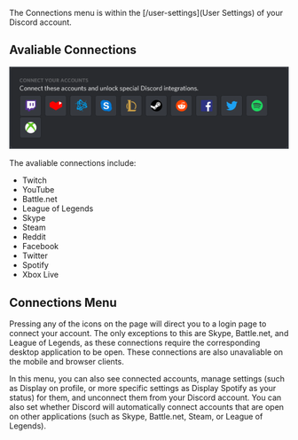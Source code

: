 <!-- TITLE: Connections -->
<!-- SUBTITLE: Connect your Discord account to your other accounts! -->

The Connections menu is within the [/user-settings](User Settings) of your Discord account. 

## Avaliable Connections

![Connections | Desktop App (Windows)](/uploads/e-96-faa.png "E 96 Faa")

The avaliable connections include:
* Twitch
* YouTube
* Battle.net
* League of Legends
* Skype
* Steam
* Reddit
* Facebook
* Twitter
* Spotify
* Xbox Live


## Connections Menu

Pressing any of the icons on the page will direct you to a login page to connect your account. The only exceptions to this are Skype, Battle.net, and League of Legends, as these connections require the corresponding desktop application to be open. These connections are also unavaliable on the mobile and browser clients.

In this menu, you can also see connected accounts, manage settings (such as Display on profile, or more specific settings as Display Spotify as your status) for them, and unconnect them from your Discord account. You can also set whether Discord will automatically connect accounts that are open on other applications (such as Skype, Battle.net, Steam, or League of Legends).